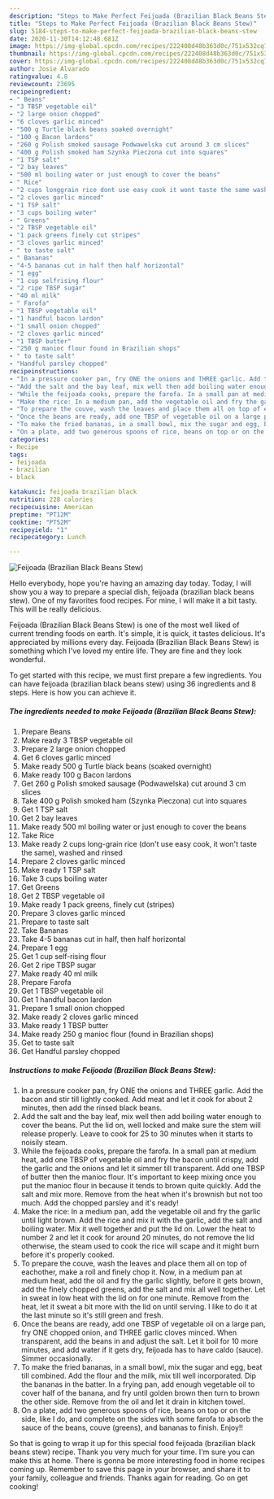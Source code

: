 ```yaml
---
description: "Steps to Make Perfect Feijoada (Brazilian Black Beans Stew)"
title: "Steps to Make Perfect Feijoada (Brazilian Black Beans Stew)"
slug: 5184-steps-to-make-perfect-feijoada-brazilian-black-beans-stew
date: 2020-11-30T14:12:48.681Z
image: https://img-global.cpcdn.com/recipes/222408d48b363d0c/751x532cq70/feijoada-brazilian-black-beans-stew-recipe-main-photo.jpg
thumbnail: https://img-global.cpcdn.com/recipes/222408d48b363d0c/751x532cq70/feijoada-brazilian-black-beans-stew-recipe-main-photo.jpg
cover: https://img-global.cpcdn.com/recipes/222408d48b363d0c/751x532cq70/feijoada-brazilian-black-beans-stew-recipe-main-photo.jpg
author: Josie Alvarado
ratingvalue: 4.8
reviewcount: 23695
recipeingredient:
- " Beans"
- "3 TBSP vegetable oil"
- "2 large onion chopped"
- "6 cloves garlic minced"
- "500 g Turtle black beans soaked overnight"
- "100 g Bacon lardons"
- "260 g Polish smoked sausage Podwawelska cut around 3 cm slices"
- "400 g Polish smoked ham Szynka Pieczona cut into squares"
- "1 TSP salt"
- "2 bay leaves"
- "500 ml boiling water or just enough to cover the beans"
- " Rice"
- "2 cups longgrain rice dont use easy cook it wont taste the same washed and rinsed"
- "2 cloves garlic minced"
- "1 TSP salt"
- "3 cups boiling water"
- " Greens"
- "2 TBSP vegetable oil"
- "1 pack greens finely cut stripes"
- "3 cloves garlic minced"
- " to taste salt"
- " Bananas"
- "4-5 bananas cut in half then half horizontal"
- "1 egg"
- "1 cup selfrising flour"
- "2 ripe TBSP sugar"
- "40 ml milk"
- " Farofa"
- "1 TBSP vegetable oil"
- "1 handful bacon lardon"
- "1 small onion chopped"
- "2 cloves garlic minced"
- "1 TBSP butter"
- "250 g manioc flour found in Brazilian shops"
- " to taste salt"
- "Handful parsley chopped"
recipeinstructions:
- "In a pressure cooker pan, fry ONE the onions and THREE garlic. Add the bacon and stir till lightly cooked. Add meat and let it cook for about 2 minutes, then add the rinsed black beans."
- "Add the salt and the bay leaf, mix well then add boiling water enough to cover the beans. Put the lid on, well locked and make sure the stem will release properly. Leave to cook for 25 to 30 minutes when it starts to noisily steam."
- "While the feijoada cooks, prepare the farofa. In a small pan at medium heat, add one TBSP of vegetable oil and fry the bacon until crispy, add the garlic and the onions and let it simmer till transparent. Add one TBSP of butter then the manioc flour. It&#39;s important to keep mixing once you put the manioc flour in because it tends to brown quite quickly. Add the salt and mix more. Remove from the heat when it&#39;s brownish but not too much. Add the chopped parsley and it&#39;s ready!"
- "Make the rice: In a medium pan, add the vegetable oil and fry the garlic until light brown. Add the rice and mix it with the garlic, add the salt and boiling water. Mix it well together and put the lid on. Lower the heat to number 2 and let it cook for around 20 minutes, do not remove the lid otherwise, the steam used to cook the rice will scape and it might burn before it&#39;s properly cooked."
- "To prepare the couve, wash the leaves and place them all on top of eachother, make a roll and finely chop it. Now, in a medium pan at medium heat, add the oil and fry the garlic slightly, before it gets brown, add the finely chopped greens, add the salt and mix all well together. Let in sweat in low heat with the lid on for one minute. Remove from the heat, let it sweat a bit more with the lid on until serving. I like to do it at the last minute so it&#39;s still green and fresh."
- "Once the beans are ready, add one TBSP of vegetable oil on a large pan, fry ONE chopped onion, and THREE garlic cloves minced. When transparent, add the beans in and adjust the salt. Let it boil for 10 more minutes, and add water if it gets dry, feijoada has to have caldo (sauce). Simmer occasionally."
- "To make the fried bananas, in a small bowl, mix the sugar and egg, beat till combined. Add the flour and the milk, mix till well incorporated. Dip the bananas in the batter. In a frying pan, add enough vegetable oil to cover half of the banana, and fry until golden brown then turn to brown the other side. Remove from the oil and let it drain in kitchen towel."
- "On a plate, add two generous spoons of rice, beans on top or on the side, like I do, and complete on the sides with some farofa to absorb the sauce of the beans, couve (greens), and bananas to finish. Enjoy!!"
categories:
- Recipe
tags:
- feijoada
- brazilian
- black

katakunci: feijoada brazilian black 
nutrition: 228 calories
recipecuisine: American
preptime: "PT12M"
cooktime: "PT52M"
recipeyield: "1"
recipecategory: Lunch

---
```



![Feijoada (Brazilian Black Beans Stew)](https://img-global.cpcdn.com/recipes/222408d48b363d0c/751x532cq70/feijoada-brazilian-black-beans-stew-recipe-main-photo.jpg)

Hello everybody, hope you're having an amazing day today. Today, I will show you a way to prepare a special dish, feijoada (brazilian black beans stew). One of my favorites food recipes. For mine, I will make it a bit tasty. This will be really delicious.

Feijoada (Brazilian Black Beans Stew) is one of the most well liked of current trending foods on earth. It's simple, it is quick, it tastes delicious. It's appreciated by millions every day. Feijoada (Brazilian Black Beans Stew) is something which I've loved my entire life. They are fine and they look wonderful.




To get started with this recipe, we must first prepare a few ingredients. You can have feijoada (brazilian black beans stew) using 36 ingredients and 8 steps. Here is how you can achieve it.

<!--inarticleads1-->

##### The ingredients needed to make Feijoada (Brazilian Black Beans Stew):

1. Prepare  Beans
1. Make ready 3 TBSP vegetable oil
1. Prepare 2 large onion chopped
1. Get 6 cloves garlic minced
1. Make ready 500 g Turtle black beans (soaked overnight)
1. Make ready 100 g Bacon lardons
1. Get 260 g Polish smoked sausage (Podwawelska) cut around 3 cm slices
1. Take 400 g Polish smoked ham (Szynka Pieczona) cut into squares
1. Get 1 TSP salt
1. Get 2 bay leaves
1. Make ready 500 ml boiling water or just enough to cover the beans
1. Take  Rice
1. Make ready 2 cups long-grain rice (don&#39;t use easy cook, it won&#39;t taste the same), washed and rinsed
1. Prepare 2 cloves garlic minced
1. Make ready 1 TSP salt
1. Take 3 cups boiling water
1. Get  Greens
1. Get 2 TBSP vegetable oil
1. Make ready 1 pack greens, finely cut (stripes)
1. Prepare 3 cloves garlic minced
1. Prepare  to taste salt
1. Take  Bananas
1. Take 4-5 bananas cut in half, then half horizontal
1. Prepare 1 egg
1. Get 1 cup self-rising flour
1. Get 2 ripe TBSP sugar
1. Make ready 40 ml milk
1. Prepare  Farofa
1. Get 1 TBSP vegetable oil
1. Get 1 handful bacon lardon
1. Prepare 1 small onion chopped
1. Make ready 2 cloves garlic minced
1. Make ready 1 TBSP butter
1. Make ready 250 g manioc flour (found in Brazilian shops)
1. Get  to taste salt
1. Get Handful parsley chopped




<!--inarticleads2-->

##### Instructions to make Feijoada (Brazilian Black Beans Stew):

1. In a pressure cooker pan, fry ONE the onions and THREE garlic. Add the bacon and stir till lightly cooked. Add meat and let it cook for about 2 minutes, then add the rinsed black beans.
1. Add the salt and the bay leaf, mix well then add boiling water enough to cover the beans. Put the lid on, well locked and make sure the stem will release properly. Leave to cook for 25 to 30 minutes when it starts to noisily steam.
1. While the feijoada cooks, prepare the farofa. In a small pan at medium heat, add one TBSP of vegetable oil and fry the bacon until crispy, add the garlic and the onions and let it simmer till transparent. Add one TBSP of butter then the manioc flour. It&#39;s important to keep mixing once you put the manioc flour in because it tends to brown quite quickly. Add the salt and mix more. Remove from the heat when it&#39;s brownish but not too much. Add the chopped parsley and it&#39;s ready!
1. Make the rice: In a medium pan, add the vegetable oil and fry the garlic until light brown. Add the rice and mix it with the garlic, add the salt and boiling water. Mix it well together and put the lid on. Lower the heat to number 2 and let it cook for around 20 minutes, do not remove the lid otherwise, the steam used to cook the rice will scape and it might burn before it&#39;s properly cooked.
1. To prepare the couve, wash the leaves and place them all on top of eachother, make a roll and finely chop it. Now, in a medium pan at medium heat, add the oil and fry the garlic slightly, before it gets brown, add the finely chopped greens, add the salt and mix all well together. Let in sweat in low heat with the lid on for one minute. Remove from the heat, let it sweat a bit more with the lid on until serving. I like to do it at the last minute so it&#39;s still green and fresh.
1. Once the beans are ready, add one TBSP of vegetable oil on a large pan, fry ONE chopped onion, and THREE garlic cloves minced. When transparent, add the beans in and adjust the salt. Let it boil for 10 more minutes, and add water if it gets dry, feijoada has to have caldo (sauce). Simmer occasionally.
1. To make the fried bananas, in a small bowl, mix the sugar and egg, beat till combined. Add the flour and the milk, mix till well incorporated. Dip the bananas in the batter. In a frying pan, add enough vegetable oil to cover half of the banana, and fry until golden brown then turn to brown the other side. Remove from the oil and let it drain in kitchen towel.
1. On a plate, add two generous spoons of rice, beans on top or on the side, like I do, and complete on the sides with some farofa to absorb the sauce of the beans, couve (greens), and bananas to finish. Enjoy!!




So that is going to wrap it up for this special food feijoada (brazilian black beans stew) recipe. Thank you very much for your time. I'm sure you can make this at home. There is gonna be more interesting food in home recipes coming up. Remember to save this page in your browser, and share it to your family, colleague and friends. Thanks again for reading. Go on get cooking!

